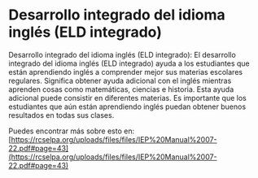 # Desarrollo integrado del idioma inglés (ELD integrado)
Desarrollo integrado del idioma inglés (ELD integrado): El desarrollo integrado del idioma inglés (ELD integrado) ayuda a los estudiantes que están aprendiendo inglés a comprender mejor sus materias escolares regulares. Significa obtener ayuda adicional con el inglés mientras aprenden cosas como matemáticas, ciencias e historia. Esta ayuda adicional puede consistir en diferentes materias. Es importante que los estudiantes que aún están aprendiendo inglés puedan obtener buenos resultados en todas sus clases.

Puedes encontrar más sobre esto en: [https://rcselpa.org/uploads/files/files/IEP%20Manual%2007-22.pdf#page=43](https://rcselpa.org/uploads/files/files/IEP%20Manual%2007-22.pdf#page=43)
